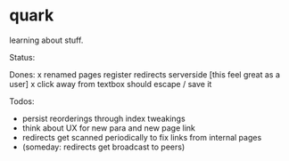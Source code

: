quark
=====

learning about stuff.

Status: 

Dones:
 x renamed pages register redirects serverside [this feel great as a user]
 x click away from textbox should escape / save it

Todos:
 - persist reorderings through index tweakings
 - think about UX for new para and new page link
 - redirects get scanned periodically to fix links from internal pages
 - (someday: redirects get broadcast to peers)

